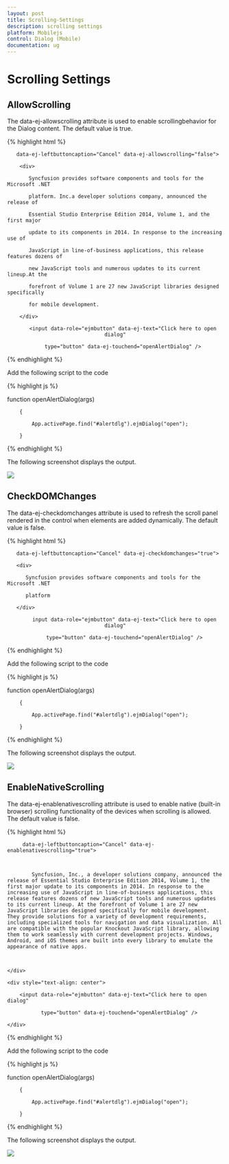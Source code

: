 ```yaml
---
layout: post
title: Scrolling-Settings
description: scrolling settings
platform: Mobilejs
control: Dialog (Mobile)
documentation: ug
---
```


# Scrolling Settings

## AllowScrolling

The data-ej-allowscrolling attribute is used to enable scrollingbehavior for the Dialog content. The default value is true.

{% highlight html %}



<div id="alertdlg" data-role="ejmdialog" data-ej-title="Welcome to Syncfusion"

       data-ej-leftbuttoncaption="Cancel" data-ej-allowscrolling="false">

        <div>

           Syncfusion provides software components and tools for the Microsoft .NET   

           platform. Inc.a developer solutions company, announced the release of  

           Essential Studio Enterprise Edition 2014, Volume 1, and the first major  

           update to its components in 2014. In response to the increasing use of  

           JavaScript in line-of-business applications, this release features dozens of 

           new JavaScript tools and numerous updates to its current lineup.At the 

           forefront of Volume 1 are 27 new JavaScript libraries designed specifically 

           for mobile development.

        </div>

</div>

<div style="text-align: center">

         <input data-role="ejmbutton" data-ej-text="Click here to open dialog"

         type="button" data-ej-touchend="openAlertDialog" />

</div>



{% endhighlight %}



Add the following script to the code

{% highlight js %}



function openAlertDialog(args)

        {

            App.activePage.find("#alertdlg").ejmDialog("open");

        }





{% endhighlight %}



The following screenshot displays the output.

![](Scrolling-Settings_images/Scrolling-Settings_img1.png)



## CheckDOMChanges

The data-ej-checkdomchanges attribute is used to refresh the scroll panel rendered in the control when elements are added dynamically. The default value is false.

{% highlight html %}



<div id="alertdlg" data-role="ejmdialog" data-ej-title="Welcome to Syncfusion"

       data-ej-leftbuttoncaption="Cancel" data-ej-checkdomchanges="true">

       <div>

          Syncfusion provides software components and tools for the Microsoft .NET 

          platform

       </div>

</div>

<div style="text-align: center">

          input data-role="ejmbutton" data-ej-text="Click here to open dialog"

          type="button" data-ej-touchend="openAlertDialog" />

</div>



{% endhighlight %}



Add the following script to the code

{% highlight js %}



function openAlertDialog(args)

        {

            App.activePage.find("#alertdlg").ejmDialog("open");

        }





{% endhighlight %}



The following screenshot displays the output.

![](Scrolling-Settings_images/Scrolling-Settings_img2.png)



## EnableNativeScrolling

The data-ej-enablenativescrolling attribute is used to enable native (built-in browser) scrolling functionality of the devices when scrolling is allowed. The default value is false.

{% highlight html %}



  <div id="alertdlg" data-role="ejmdialog" data-ej-title="Welcome to Syncfusion"

         data-ej-leftbuttoncaption="Cancel" data-ej-enablenativescrolling="true">



            Syncfusion, Inc., a developer solutions company, announced the release of Essential Studio Enterprise Edition 2014, Volume 1, the first major update to its components in 2014. In response to the increasing use of JavaScript in line-of-business applications, this release features dozens of new JavaScript tools and numerous updates to its current lineup. At the forefront of Volume 1 are 27 new JavaScript libraries designed specifically for mobile development. They provide solutions for a variety of development requirements, including specialized tools for navigation and data visualization. All are compatible with the popular Knockout JavaScript library, allowing them to work seamlessly with current development projects. Windows, Android, and iOS themes are built into every library to emulate the appearance of native apps.



    </div>

    <div style="text-align: center">

        <input data-role="ejmbutton" data-ej-text="Click here to open dialog"

               type="button" data-ej-touchend="openAlertDialog" />

    </div>



{% endhighlight %}



Add the following script to the code

{% highlight js %}



function openAlertDialog(args)

        {

            App.activePage.find("#alertdlg").ejmDialog("open");

        }





{% endhighlight %}



The following screenshot displays the output.

![](Scrolling-Settings_images/Scrolling-Settings_img3.png)



